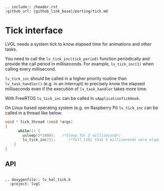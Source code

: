 ```eval_rst
.. include:: /header.rst 
:github_url: |github_link_base|/porting/tick.md
```
# Tick interface

LVGL needs a system tick to know elapsed time for animations and other tasks.

You need to call the `lv_tick_inc(tick_period)` function periodically and provide the call period in milliseconds. For example, `lv_tick_inc(1)` when calling every millisecond.

`lv_tick_inc` should be called in a higher priority routine than `lv_task_handler()` (e.g. in an interrupt) to precisely know the elapsed milliseconds even if the execution of `lv_task_handler` takes more time.

With FreeRTOS `lv_tick_inc` can be called in `vApplicationTickHook`.

On Linux based operating system (e.g. on Raspberry Pi) `lv_tick_inc` can be called in a thread like below:
```c
void * tick_thread (void *args)
{
      while(1) {
        usleep(5*1000);   /*Sleep for 5 millisecond*/
        lv_tick_inc(5);      /*Tell LVGL that 5 milliseconds were elapsed*/
    }
}
```



## API

```eval_rst

.. doxygenfile:: lv_hal_tick.h
  :project: lvgl

```
